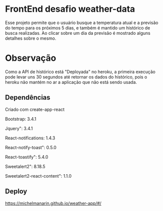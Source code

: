 # FrontEnd desafio weather-data
Esse projeto permite que o usuário busque a temperatura atual e a previsão do tempo para os próximos 5 dias, e também é mantido um histórico de busca realizadas.
Ao clicar sobre um dia da previsão é mostrado alguns detalhes sobre o mesmo.

# Observação
Como a API de histórico está "Deployada" no heroku, a primeira execução pode levar uns 30 segundos até retornar os dados do histórico, pois o heroku não mantém no ar a aplicação que não está sendo usada.


## Dependências
Criado com create-app-react

Bootstrap: 3.4.1

Jquery": 3.4.1

React-notifications: 1.4.3

React-notify-toast": 0.5.0

React-toastify": 5.4.0
  
Sweetalert2": 8.18.5

Sweetalert2-react-content": 1.1.0
	

## Deploy
https://michelmanarin.github.io/weather-app/#/

